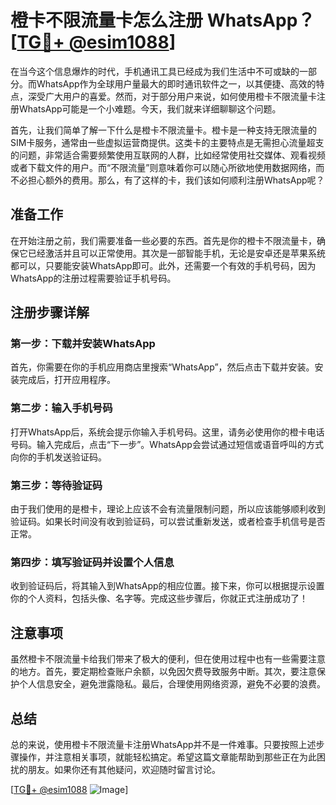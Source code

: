 # 橙卡不限流量卡怎么注册 WhatsApp？[[TG💪+ @esim1088](https://t.me/s/esim1088)]

在当今这个信息爆炸的时代，手机通讯工具已经成为我们生活中不可或缺的一部分。而WhatsApp作为全球用户量最大的即时通讯软件之一，以其便捷、高效的特点，深受广大用户的喜爱。然而，对于部分用户来说，如何使用橙卡不限流量卡注册WhatsApp可能是一个小难题。今天，我们就来详细聊聊这个问题。

首先，让我们简单了解一下什么是橙卡不限流量卡。橙卡是一种支持无限流量的SIM卡服务，通常由一些虚拟运营商提供。这类卡的主要特点是无需担心流量超支的问题，非常适合需要频繁使用互联网的人群，比如经常使用社交媒体、观看视频或者下载文件的用户。而“不限流量”则意味着你可以随心所欲地使用数据网络，而不必担心额外的费用。那么，有了这样的卡，我们该如何顺利注册WhatsApp呢？

## 准备工作

在开始注册之前，我们需要准备一些必要的东西。首先是你的橙卡不限流量卡，确保它已经激活并且可以正常使用。其次是一部智能手机，无论是安卓还是苹果系统都可以，只要能安装WhatsApp即可。此外，还需要一个有效的手机号码，因为WhatsApp的注册过程需要验证手机号码。

## 注册步骤详解

### 第一步：下载并安装WhatsApp

首先，你需要在你的手机应用商店里搜索“WhatsApp”，然后点击下载并安装。安装完成后，打开应用程序。

### 第二步：输入手机号码

打开WhatsApp后，系统会提示你输入手机号码。这里，请务必使用你的橙卡电话号码。输入完成后，点击“下一步”。WhatsApp会尝试通过短信或语音呼叫的方式向你的手机发送验证码。

### 第三步：等待验证码

由于我们使用的是橙卡，理论上应该不会有流量限制问题，所以应该能够顺利收到验证码。如果长时间没有收到验证码，可以尝试重新发送，或者检查手机信号是否正常。

### 第四步：填写验证码并设置个人信息

收到验证码后，将其输入到WhatsApp的相应位置。接下来，你可以根据提示设置你的个人资料，包括头像、名字等。完成这些步骤后，你就正式注册成功了！

## 注意事项

虽然橙卡不限流量卡给我们带来了极大的便利，但在使用过程中也有一些需要注意的地方。首先，要定期检查账户余额，以免因欠费导致服务中断。其次，要注意保护个人信息安全，避免泄露隐私。最后，合理使用网络资源，避免不必要的浪费。

## 总结

总的来说，使用橙卡不限流量卡注册WhatsApp并不是一件难事。只要按照上述步骤操作，并注意相关事项，就能轻松搞定。希望这篇文章能帮助到那些正在为此困扰的朋友。如果你还有其他疑问，欢迎随时留言讨论。

[[TG💪+ @esim1088](https://t.me/s/esim1088) ![Image](https://i.postimg.cc/4NQfJmqS/Snipaste-2025-05-13-00-14-12.png)]